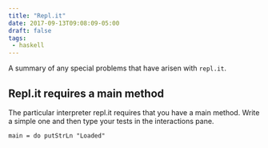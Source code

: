```yaml
---
title: "Repl.it"
date: 2017-09-13T09:08:09-05:00
draft: false
tags: 
 - haskell
---
```

A summary of any special problems that have arisen with `repl.it`.
<!--more-->

##  Repl.it requires a main method

The particular interpreter repl.it requires that you have a main method. 
Write a simple one and then type your tests in the interactions pane.

    main = do putStrLn "Loaded"

